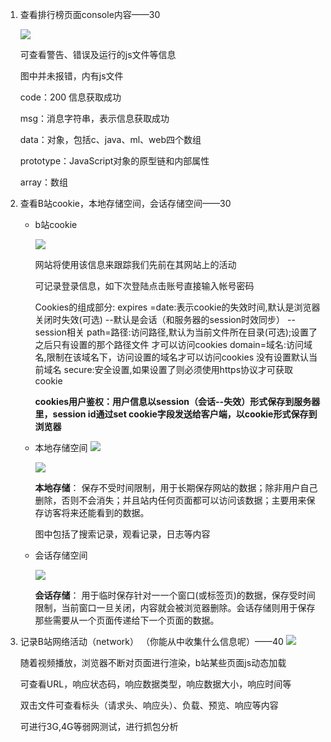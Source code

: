 1. 查看排行榜页面console内容——30

   <img src="../images/Screenshot 2024-10-07 214528.png">

   可查看警告、错误及运行的js文件等信息

   图中并未报错，内有js文件

   code：200   信息获取成功

   msg：消息字符串，表示信息获取成功

   data：对象，包括c、java、ml、web四个数组

   prototype：JavaScript对象的原型链和内部属性

   array：数组

2. 查看B站cookie，本地存储空间，会话存储空间——30

   - b站cookie

     <img src="../images/Screenshot 2024-10-08 195818.png">

     网站将使用该信息来跟踪我们先前在其网站上的活动

     可记录登录信息，如下次登陆点击账号直接输入帐号密码

     Cookies的组成部分:
     expires =date:表示cookie的失效时间,默认是浏览器关闭时失效(可选) --默认是会话（和服务器的session时效同步） --session相关
     path=路径:访问路径,默认为当前文件所在目录(可选);设置了之后只有设置的那个路径文件                                                                                                                                                                                                                                                                                                                              才可以访问cookies
     domain=域名:访问域名,限制在该域名下，访问设置的域名才可以访问cookies 没有设置默认当前域名
     secure:安全设置,如果设置了则必须使用https协议才可获取cookie

     **cookies用户鉴权：用户信息以session（会话--失效）形式保存到服务器里，session id通过set cookie字段发送给客户端，以cookie形式保存到浏览器**

   - 本地存储空间
     <img src="..\images\Screenshot 2024-10-08 200431.png">

     <img src="..\images\Screenshot 2024-10-08 200436.png">

     **本地存储**： 保存不受时间限制，用于长期保存网站的数据；除非用户自己删除，否则不会消失；并且站内任何页面都可以访问该数据；主要用来保存访客将来还能看到的数据。

     图中包括了搜索记录，观看记录，日志等内容

   - 会话存储空间

     <img src="..\images\Screenshot 2024-10-08 200945.png">

     **会话存储**： 用于临时保存针对一一个窗口(或标签页)的数据，保存受时间限制，当前窗口一旦关闭，内容就会被浏览器删除。会话存储则用于保存那些需要从一个页面传递给下一个页面的数据。

3. 记录B站网络活动（network） （你能从中收集什么信息呢）——40	<img src="..\images\Screenshot 2024-10-08 201416.png">

   随着视频播放，浏览器不断对页面进行渲染，b站某些页面js动态加载

   可查看URL，响应状态码，响应数据类型，响应数据大小，响应时间等

   双击文件可查看标头（请求头、响应头）、负载、预览、响应等内容

   可进行3G,4G等弱网测试，进行抓包分析

